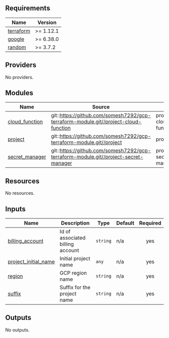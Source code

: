 <!-- BEGIN_TF_DOCS -->
## Requirements

| Name | Version |
|------|---------|
| <a name="requirement_terraform"></a> [terraform](#requirement\_terraform) | >= 1.12.1 |
| <a name="requirement_google"></a> [google](#requirement\_google) | >= 6.38.0 |
| <a name="requirement_random"></a> [random](#requirement\_random) | >= 3.7.2 |

## Providers

No providers.

## Modules

| Name | Source | Version |
|------|--------|---------|
| <a name="module_cloud_function"></a> [cloud\_function](#module\_cloud\_function) | git::https://github.com/somesh7292/gcp-terraform-module.git//project-cloud-function | project-cloud-function/2.0.0 |
| <a name="module_project"></a> [project](#module\_project) | git::https://github.com/somesh7292/gcp-terraform-module.git//project | project/1.0.0 |
| <a name="module_secret_manager"></a> [secret\_manager](#module\_secret\_manager) | git::https://github.com/somesh7292/gcp-terraform-module.git//project-secret-manager | project-secret-manager/1.0.0 |

## Resources

No resources.

## Inputs

| Name | Description | Type | Default | Required |
|------|-------------|------|---------|:--------:|
| <a name="input_billing_account"></a> [billing\_account](#input\_billing\_account) | Id of associated billing account | `string` | n/a | yes |
| <a name="input_project_initial_name"></a> [project\_initial\_name](#input\_project\_initial\_name) | Initial project name | `any` | n/a | yes |
| <a name="input_region"></a> [region](#input\_region) | GCP region name | `string` | n/a | yes |
| <a name="input_suffix"></a> [suffix](#input\_suffix) | Suffix for the project name | `string` | n/a | yes |

## Outputs

No outputs.
<!-- END_TF_DOCS -->
